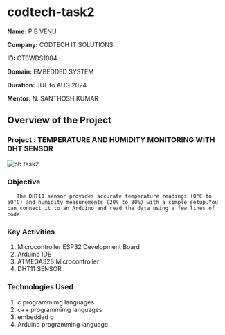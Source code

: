 # codtech-task2

**Name:** P B VENU

**Company:** CODTECH IT SOLUTIONS

**ID:**  CT6WDS1084

**Domain:** EMBEDDED SYSTEM

**Duration:** JUL to AUG 2024

**Mentor:** N. SANTHOSH KUMAR


## Overview of the Project

### Project : TEMPERATURE AND HUMIDITY MONITORING WITH DHT SENSOR

![pb task2](https://github.com/user-attachments/assets/efbb9ec9-862e-4661-8353-660fe41cdb32)


### Objective 
       The DHT11 sensor provides accurate temperature readings (0°C to 50°C) and humidity measurements (20% to 80%) with a simple setup.You can connect it to an Arduino and read the data using a few lines of code

### Key Activities
1. Microcontroller ESP32 Development Board
2. Arduino IDE
3. ATMEGA328 Microcontroller
4. DHT11 SENSOR

### Technologies Used
1. c programmimg languages
2. c++  programmimg languages
3. embedded c
4. Arduino programming language
